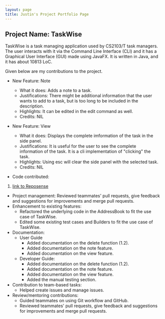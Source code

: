 ```yaml
---
layout: page
title: Justin's Project Portfolio Page
---
```


## Project Name: TaskWise

TaskWise is a task managing application used by CS2103/T task managers.
The user interacts with it via the Command Line Interface (CLI) and it has a Graphical User
Interface (GUI) made using JavaFX. It is written in Java, and it has about 10813 LoC.

Given below are my contributions to the project.

* New Feature: Note
    * What it does: Adds a note to a task.
    * Justifications: There might be additional information that the user wants to add to a task, but is too long to be included in the description.
    * Highlights: It can be edited in the edit command as well.
    * Credits: NIL
* New Feature: View
    * What it does: Displays the complete imformation of the task in the side panel.
    * Justifications: It is useful for the user to see the complete information of the task. It is a cli implementation of "clicking" the task.
    * Highlights: Using esc will clear the side panel with the selected task.
    * Credits: NIL

* Code contributed:

1. [link to Reposense](https://nus-cs2103-ay2324s1.github.io/tp-dashboard/?search=&sort=groupTitle&sortWithin=title&timeframe=commit&mergegroup=&groupSelect=groupByRepos&breakdown=true&checkedFileTypes=docs~functional-code~test-code&since=2023-09-22&tabOpen=true&tabType=authorship&tabAuthor=JCSnap&tabRepo=AY2324S1-CS2103T-T17-1%2Ftp%5Bmaster%5D&authorshipIsMergeGroup=false&authorshipFileTypes=docs~functional-code~test-code&authorshipIsBinaryFileTypeChecked=false&authorshipIsIgnoredFilesChecked=false)

* Project management: Reviewed teammates' pull requests, give feedback and suggestions for improvements and merge pull
  requests.
* Enhancement to existing features:
  * Refactored the underlying code in the AddressBook to fit the use case of TaskWise.
  * Edited some existing test cases and Builders to fit the use case of TaskWise.
* Documentation:
    * User Guide
      * Added documentation on the delete function (1.2).
      * Added documentation on the note feature.
      * Added documentation on the view feature.
    * Developer Guide: 
      * Added documentation on the delete function (1.2).
      * Added documentation on the note feature.
      * Added documentation on the view feature.
      * Added the manual testing section.
* Contribution to team-based tasks: 
  * Helped create issues and manage issues.
* Review/mentoring contributions:
  * Guided teammates on using Git workflow and GitHub.
  * Reviewed teammates' pull requests, give feedback and suggestions for improvements and merge pull requests.
